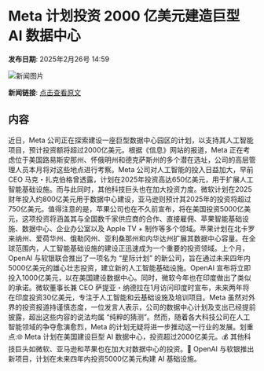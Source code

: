 # ​Meta 计划投资 2000 亿美元建造巨型 AI 数据中心

**发布日期**: 2025年2月26号 14:59

![新闻图片](https://pic.chinaz.com/picmap/202304071742175056_0.jpg)

**新闻链接**: [点击查看原文](https://www.aibase.com/zh/news/15745)

## 内容

近日，Meta 公司正在探索建设一座巨型数据中心园区的计划，以支持其人工智能项目，预计投资额将超过2000亿美元。根据《信息》网站的报道，Meta 正在考虑位于美国路易斯安那州、怀俄明州和德克萨斯州的多个潜在选址，公司的高层管理人员本月将对这些地点进行考察。Meta 公司对人工智能的投入日益加大，早前 CEO 马克・扎克伯格曾透露，计划在2025年投资高达650亿美元，用于扩展人工智能基础设施。而与此同时，其他科技巨头也在加大投资力度。微软计划在2025财年投入约800亿美元用于数据中心建设，亚马逊则预计其2025年的投资将超过750亿美元。值得注意的是，苹果公司也在不久前宣布，将在美国投资5000亿美元，这项投资将涵盖其与全国数千家供应商的合作、直接雇佣、苹果智能基础设施、数据中心、企业办公室以及 Apple TV + 制作等多个领域。苹果计划在北卡罗来纳州、爱荷华州、俄勒冈州、亚利桑那州和内华达州扩展其数据中心容量。在全球范围内，人工智能基础设施的建设正迅速成为一个重要的投资领域。上个月，OpenAI 与软银联合推出了一项名为 “星际计划” 的新公司，旨在通过未来四年内5000亿美元的雄心壮志投资，建立新的人工智能基础设施。OpenAI 宣布将立即投入1000亿美元，以在美国建设数据中心。同时，微软今年也在印度做出了类似的承诺。微软董事长兼 CEO 萨提亚・纳德拉在1月访问印度时宣布，未来两年将在印度投资30亿美元，专注于人工智能和云基础设施及培训项目。Meta 虽然对外界的投资报道持谨慎态度，一位发言人表示，公司的数据中心计划及支出已经提前披露，超出这些内容的说法均属 “纯粹的猜测”。然而，随着各大科技公司在人工智能领域的争夺愈演愈烈，Meta 的计划无疑将进一步推动这一行业的发展。划重点:🌐 Meta 计划在美国建设巨型 AI 数据中心，投资超过2000亿美元。💰 其他科技巨头如微软、亚马逊和苹果也在加大对数据中心的投资。🚀 OpenAI 与软银推出新项目，计划在未来四年内投资5000亿美元构建 AI 基础设施。
